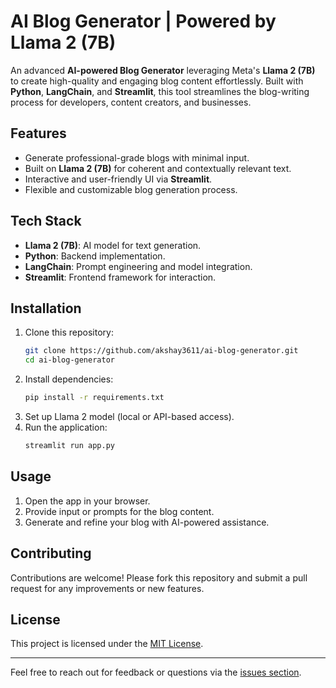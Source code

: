 # AI Blog Generator | Powered by Llama 2 (7B)

An advanced **AI-powered Blog Generator** leveraging Meta's **Llama 2 (7B)** to create high-quality and engaging blog content effortlessly. Built with **Python**, **LangChain**, and **Streamlit**, this tool streamlines the blog-writing process for developers, content creators, and businesses.

## Features
- Generate professional-grade blogs with minimal input.
- Built on **Llama 2 (7B)** for coherent and contextually relevant text.
- Interactive and user-friendly UI via **Streamlit**.
- Flexible and customizable blog generation process.

## Tech Stack
- **Llama 2 (7B)**: AI model for text generation.
- **Python**: Backend implementation.
- **LangChain**: Prompt engineering and model integration.
- **Streamlit**: Frontend framework for interaction.

## Installation
1. Clone this repository:
   ```bash
   git clone https://github.com/akshay3611/ai-blog-generator.git
   cd ai-blog-generator
   ```
2. Install dependencies:
   ```bash
   pip install -r requirements.txt
   ```
3. Set up Llama 2 model (local or API-based access).
4. Run the application:
   ```bash
   streamlit run app.py
   ```

## Usage
1. Open the app in your browser.
2. Provide input or prompts for the blog content.
3. Generate and refine your blog with AI-powered assistance.

## Contributing
Contributions are welcome! Please fork this repository and submit a pull request for any improvements or new features.

## License
This project is licensed under the [MIT License](LICENSE).

---

Feel free to reach out for feedback or questions via the [issues section](https://github.com/your-username/ai-blog-generator/issues).
